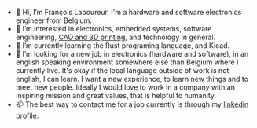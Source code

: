 - 👋 Hi, I’m François Laboureur, I'm a hardware and software electronics engineer from Belgium.
- 👀 I’m interested in electronics, embedded systems, software engineering, [CAO and 3D printing](https://www.youmagine.com/francois-laboureur/designs), and technology in general.
- 🌱 I’m currently learning the Rust programing language, and Kicad.
- 💞️ I’m looking for a new job in electronics (hardware and software), in an english speaking environment somewhere else than Belgium where I currently live. 
It's okay if the local language outside of work is not english, I can learn. I want a new experience, to learn new things and to meet new people.
Ideally I would love to work in a company with an inspiring mission and great values, that is helpful to humanity.
- 📫 The best way to contact me for a job currently is through my [linkedin profile](https://www.linkedin.com/in/francoislaboureur/).
